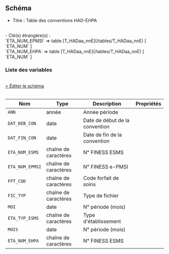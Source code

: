 ## Schéma

- Titre : Table des conventions HAD-EHPA
<br />
- Clé(s) étrangère(s) : <br />
`ETA_NUM_EPMSI` => table [T_HADaa_nnE](/tables/T_HADaa_nnE) [ `ETA_NUM` ]<br />
`ETA_NUM_EHPA` => table [T_HADaa_nnE](/tables/T_HADaa_nnE) [ `ETA_NUM` ]<br />

### Liste des variables
<br />
<div>
    <a href="https://gitlab.com/healthdatahub/schema-snds/edit/master/schemas/PMSI/PMSI%20HAD/T_HADaa_nnEHPA.json"  
    arget="_blank" rel="noopener noreferrer">> Éditer le schéma</a>
    <OutboundLink />
</div>
<br />

Nom|Type|Description|Propriétés
-|-|-|-
`ANN`|année|Année période||
`DAT_DEB_CON`|date|Date de début de la convention||
`DAT_FIN_CON`|date|Date de fin de la convention||
`ETA_NUM_ESMS`|chaîne de caractères|N° FINESS ESMS||
`ETA_NUM_EPMSI`|chaîne de caractères|N° FINESS e-PMSI||
`FFT_COD`|chaîne de caractères|Code forfait de soins||
`FIC_TYP`|chaîne de caractères|Type de fichier||
`MOI`|date|N° période (mois)||
`ETA_TYP_ESMS`|chaîne de caractères|Type d&#x27;établissement||
`MOIS`|date|N° période (mois)||
`ETA_NUM_EHPA`|chaîne de caractères|N° FINESS ESMS||

